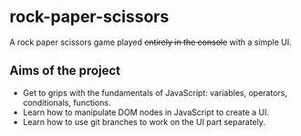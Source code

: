 # rock-paper-scissors

A rock paper scissors game played ~~entirely in the console~~ with a simple UI.

## Aims of the project
- Get to grips with the fundamentals of JavaScript: variables, operators, conditionals, functions.
- Learn how to manipulate DOM nodes in JavaScript to create a UI.
- Learn how to use git branches to work on the UI part separately.